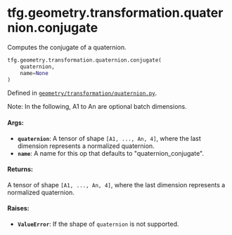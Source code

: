 <div itemscope itemtype="http://developers.google.com/ReferenceObject">
<meta itemprop="name" content="tfg.geometry.transformation.quaternion.conjugate" />
<meta itemprop="path" content="Stable" />
</div>

# tfg.geometry.transformation.quaternion.conjugate

Computes the conjugate of a quaternion.

``` python
tfg.geometry.transformation.quaternion.conjugate(
    quaternion,
    name=None
)
```



Defined in [`geometry/transformation/quaternion.py`](https://cs.corp.google.com/#piper///depot/google3/third_party/py/tensorflow_graphics/geometry/transformation/quaternion.py).

<!-- Placeholder for "Used in" -->

Note:
  In the following, A1 to An are optional batch dimensions.

#### Args:

* <b>`quaternion`</b>: A tensor of shape `[A1, ..., An, 4]`, where the last dimension
    represents a normalized quaternion.
* <b>`name`</b>: A name for this op that defaults to "quaternion_conjugate".


#### Returns:

A tensor of shape `[A1, ..., An, 4]`, where the last dimension represents
a normalized quaternion.


#### Raises:

* <b>`ValueError`</b>: If the shape of `quaternion` is not supported.